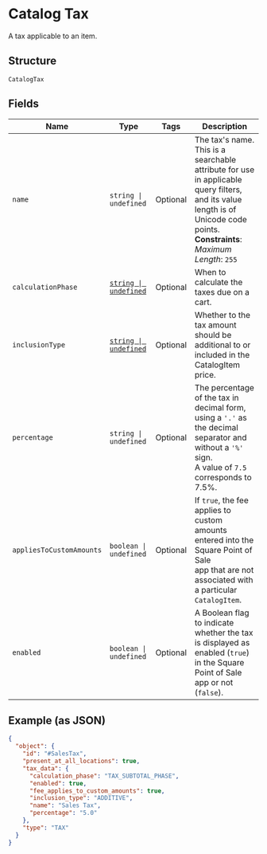 
# Catalog Tax

A tax applicable to an item.

## Structure

`CatalogTax`

## Fields

| Name | Type | Tags | Description |
|  --- | --- | --- | --- |
| `name` | `string \| undefined` | Optional | The tax's name. This is a searchable attribute for use in applicable query filters, and its value length is of Unicode code points.<br>**Constraints**: *Maximum Length*: `255` |
| `calculationPhase` | [`string \| undefined`](/doc/models/tax-calculation-phase.md) | Optional | When to calculate the taxes due on a cart. |
| `inclusionType` | [`string \| undefined`](/doc/models/tax-inclusion-type.md) | Optional | Whether to the tax amount should be additional to or included in the CatalogItem price. |
| `percentage` | `string \| undefined` | Optional | The percentage of the tax in decimal form, using a `'.'` as the decimal separator and without a `'%'` sign.<br>A value of `7.5` corresponds to 7.5%. |
| `appliesToCustomAmounts` | `boolean \| undefined` | Optional | If `true`, the fee applies to custom amounts entered into the Square Point of Sale<br>app that are not associated with a particular `CatalogItem`. |
| `enabled` | `boolean \| undefined` | Optional | A Boolean flag to indicate whether the tax is displayed as enabled (`true`) in the Square Point of Sale app or not (`false`). |

## Example (as JSON)

```json
{
  "object": {
    "id": "#SalesTax",
    "present_at_all_locations": true,
    "tax_data": {
      "calculation_phase": "TAX_SUBTOTAL_PHASE",
      "enabled": true,
      "fee_applies_to_custom_amounts": true,
      "inclusion_type": "ADDITIVE",
      "name": "Sales Tax",
      "percentage": "5.0"
    },
    "type": "TAX"
  }
}
```

